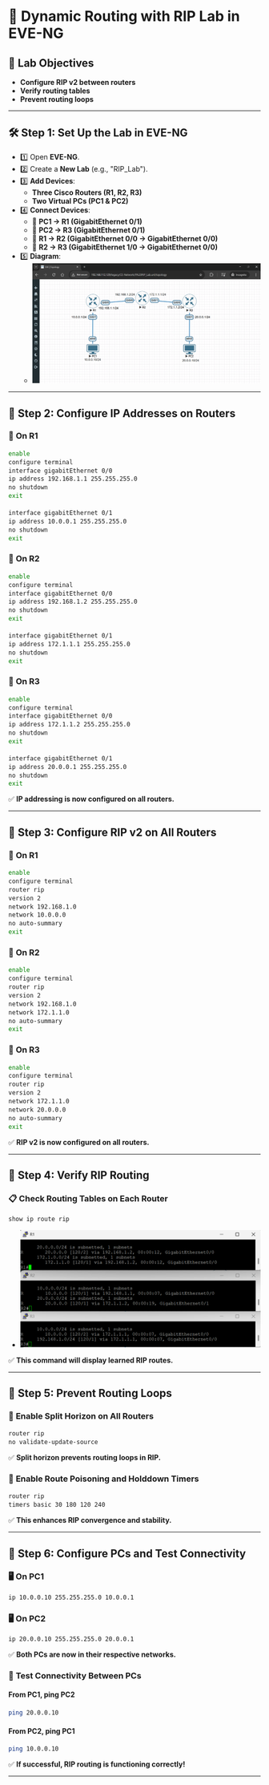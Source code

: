 # 🚀 Dynamic Routing with RIP Lab in EVE-NG

## 🔹 Lab Objectives

- **Configure RIP v2 between routers**  
- **Verify routing tables**  
- **Prevent routing loops**

---

## 🛠 Step 1: Set Up the Lab in EVE-NG

- 1️⃣ Open **EVE-NG**.
- 2️⃣ Create a **New Lab** (e.g., "RIP_Lab").
- 3️⃣ **Add Devices**:
  - **Three Cisco Routers (R1, R2, R3)**
  - **Two Virtual PCs (PC1 & PC2)**
- 4️⃣ **Connect Devices**:
  - 🔌 **PC1 → R1 (GigabitEthernet 0/1)**
  - 🔌 **PC2 → R3 (GigabitEthernet 0/1)**
  - 🔌 **R1 → R2 (GigabitEthernet 0/0 → GigabitEthernet 0/0)**
  - 🔌 **R2 → R3 (GigabitEthernet 1/0 → GigabitEthernet 0/0)**
- 5️⃣ **Diagram**:
  - ![diagram](imgs/diagram.png)

---

## 🔹 Step 2: Configure IP Addresses on Routers

### 🔹 **On R1**

```bash
enable
configure terminal
interface gigabitEthernet 0/0
ip address 192.168.1.1 255.255.255.0
no shutdown
exit

interface gigabitEthernet 0/1
ip address 10.0.0.1 255.255.255.0
no shutdown
exit
```

### 🔹 **On R2**

```bash
enable
configure terminal
interface gigabitEthernet 0/0
ip address 192.168.1.2 255.255.255.0
no shutdown
exit

interface gigabitEthernet 0/1
ip address 172.1.1.1 255.255.255.0
no shutdown
exit
```

### 🔹 **On R3**

```bash
enable
configure terminal
interface gigabitEthernet 0/0
ip address 172.1.1.2 255.255.255.0
no shutdown
exit

interface gigabitEthernet 0/1
ip address 20.0.0.1 255.255.255.0
no shutdown
exit
```

✅ **IP addressing is now configured on all routers.**

---

## 🔹 Step 3: Configure RIP v2 on All Routers

### 🔹 **On R1**

```bash
enable
configure terminal
router rip
version 2
network 192.168.1.0
network 10.0.0.0
no auto-summary
exit
```

### 🔹 **On R2**

```bash
enable
configure terminal
router rip
version 2
network 192.168.1.0
network 172.1.1.0
no auto-summary
exit
```

### 🔹 **On R3**

```bash
enable
configure terminal
router rip
version 2
network 172.1.1.0
network 20.0.0.0
no auto-summary
exit
```

✅ **RIP v2 is now configured on all routers.**

---

## 🔹 Step 4: Verify RIP Routing

### 📋 **Check Routing Tables on Each Router**

```bash
show ip route rip
```
- ![ripR123](imgs/ripR123.png)

✅ **This command will display learned RIP routes.**

---

## 🔹 Step 5: Prevent Routing Loops

### 🔹 **Enable Split Horizon on All Routers**

```bash
router rip
no validate-update-source
```

✅ **Split horizon prevents routing loops in RIP.**

### 🔹 **Enable Route Poisoning and Holddown Timers**

```bash
router rip
timers basic 30 180 120 240
```

✅ **This enhances RIP convergence and stability.**

---

## 🔹 Step 6: Configure PCs and Test Connectivity

### 🖥 **On PC1**

```bash
ip 10.0.0.10 255.255.255.0 10.0.0.1
```

### 🖥 **On PC2**

```bash
ip 20.0.0.10 255.255.255.0 20.0.0.1
```

✅ **Both PCs are now in their respective networks.**

### 🔹 **Test Connectivity Between PCs**

#### **From PC1, ping PC2**

```bash
ping 20.0.0.10
```

#### **From PC2, ping PC1**

```bash
ping 10.0.0.10
```

✅ **If successful, RIP routing is functioning correctly!**

---
